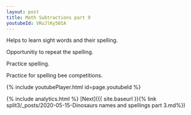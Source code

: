 ```yaml
---
layout: post
title: Math Subtractions part 9
youtubeId: VRuJlKy50IA
---
```

 
 
Helps to learn sight words and their spelling.

Opportunitiy to repeat the spelling. 

Practice spelling. 
 
Practice for spelling bee competitions. 
 
{% include youtubePlayer.html id=page.youtubeId %}
 
 
{% include analytics.html %} 
[Next]({{ site.baseurl }}{% link  split3/_posts/2020-05-15-Dinosaurs names and spellings part 3.md%})
 
